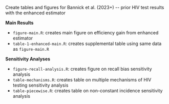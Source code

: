 Create tables and figures for Bannick et al. (2023+) -- prior HIV test results with the enhanced estimator

**Main Results**

- `figure-main.R`: creates main figure on efficiency gain from enhanced estimator
- `table-1-enhanced-main.R`: creates supplemental table using same data as `figure-main.R`

**Sensitivity Analyses**

- `figure-recall-analysis.R`: creates figure on recall bias sensitivity analysis
- `table-mechanisms.R`: creates table on multiple mechanisms of HIV testing sensitivity analysis
- `table-piecewise.R`: creates table on non-constant incidence sensitivity analysis
